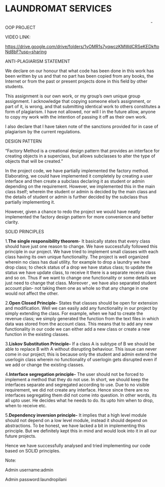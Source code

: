 ﻿# LAUNDROMAT SERVICES
`                                                                  `-OOP PROJECT


VIDEO LINK:

<https://drive.google.com/drive/folders/1yOMR1s7yqwczKMWdCRSeKEDkftoNd8bF?usp=sharing>



ANTI-PLAGIARISM STATEMENT

We declare on our honour that what code has been done in this work has been written by us and that no part has been copied from any books, the Internet or from the past or present projects done in this field by other students. 

This assignment is our own work, or my group’s own unique group assignment. I acknowledge that copying someone else’s assignment, or part of it, is wrong, and that submitting identical work to others constitutes a form of plagiarism.  I have not allowed, nor will I in the future allow, anyone to copy my work with the intention of passing it off as their own work.

I also declare that I have taken note of the sanctions provided for in case of plagiarism by the current regulations.


DESIGN PATTERN

“Factory Method is a creational design pattern that provides an interface for creating objects in a superclass, but allows subclasses to alter the type of objects that will be created.”

In the project code, we have partially implemented the factory method. Elaborating, we could have implemented it completely by creating a user interface and then create a subclass declaring it as student or admin depending on the requirement. However, we implemented this in the main class itself; wherein the student or admin is decided by the main class and the details of student or admin is further decided by the subclass thus partially implementing it. 

However, given a chance to redo the project we would have neatly implemented the factory design pattern for more convenience and better clarity. 



SOLID PRINCIPLES

1.**The single responsibility theorem**- It basically states that every class should have just one reason to change. We have successfully followed this principle in our project. We have tried to implement small classes with each class having its own unique functionality. The project is well organized wherein no class has dual utility. 
for example to drop a laundry we have drop class; to check status of a drop we have status class; to update the status we have update class, to receive it there is a separate receive class and so on. Thus if we want to change one functionality or some details we just need to change that class. Moreover , we have also separated student account plan- not taking them one as whole so that any change in one would not affect the other.

2.**Open Closed Principle-** States that classes should be open for extension and modification. Well we can easily add any functionality in our project by simply extending the class. For example, when we had to create the revenue class; we simply generated the function from the text files in which data was stored from the account class. This means that to add any new functionality in our code we can either add a new class or create a new function in the existing classes.

3.**Liskov Substitution Principle-** If a class A is subtype of B we should be able to replace B with A without disrupting behaviour. This issue can never come in our project; this is because only the student and admin extend the userlogin class wherein no functionality of userlogin gets disrupted even if we add or change the existing classes. 

4.**Interface segregation principle-** The user should not be forced to implement a method that they do not use. In short, we should keep the interfaces separate and segregated according to use. Due to no visible requirement, we did not create any interface. Hence since there are no interfaces segregating them did not come into question. In other words, its all upto user. He decides what he needs to do. Its upto him when to drop, when to receive etc.

5.**Dependency inversion principle-** It implies that a high level module should not depend on a low level module, instead it should depend on abstractions. To be honest, we have lacked a bit in implementing this principle. But we definitely kept this in mind and would look into it in all our future projects.

Hence we have successfully analysed and tried implementing our code based on SOLID principles.

Note: 

Admin username:admin

Admin password:laundropilani
